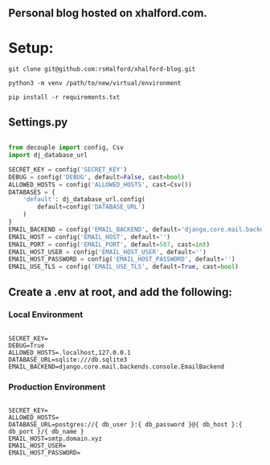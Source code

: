 ## Personal blog hosted on xhalford.com.

# Setup:

`git clone git@github.com:rsHalford/xhalford-blog.git`

`python3 -m venv /path/to/new/virtual/environment`

`pip install -r requirements.txt`

## Settings.py
```python

from decouple import config, Csv
import dj_database_url

SECRET_KEY = config('SECRET_KEY')
DEBUG = config('DEBUG', default=False, cast=bool)
ALLOWED_HOSTS = config('ALLOWED_HOSTS', cast=Csv())
DATABASES = {
    'default': dj_database_url.config(
        default=config('DATABASE_URL')
    )
}
EMAIL_BACKEND = config('EMAIL_BACKEND', default='django.core.mail.backends.smtp.EmailBackend')
EMAIL_HOST = config('EMAIL_HOST', default='')
EMAIL_PORT = config('EMAIL_PORT', default=587, cast=int)
EMAIL_HOST_USER = config('EMAIL_HOST_USER', default='')
EMAIL_HOST_PASSWORD = config('EMAIL_HOST_PASSWORD', default='')
EMAIL_USE_TLS = config('EMAIL_USE_TLS', default=True, cast=bool)

```

## Create a .env at root, and add the following:

### Local Environment
```

SECRET_KEY=
DEBUG=True
ALLOWED_HOSTS=.localhost,127.0.0.1
DATABASE_URL=sqlite:///db.sqlite3
EMAIL_BACKEND=django.core.mail.backends.console.EmailBackend

```

### Production Environment
```

SECRET_KEY=
ALLOWED_HOSTS=
DATABASE_URL=postgres://{ db_user }:{ db_password }@{ db_host }:{ db_port }/{ db_name }
EMAIL_HOST=smtp.domain.xyz
EMAIL_HOST_USER=
EMAIL_HOST_PASSWORD=

```
